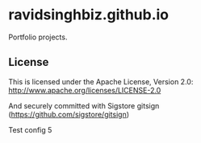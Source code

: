# ravidsinghbiz.github.io

Portfolio projects.

## License

This is licensed under the Apache License, Version 2.0: http://www.apache.org/licenses/LICENSE-2.0

And securely committed with Sigstore gitsign (https://github.com/sigstore/gitsign)

Test config 5
